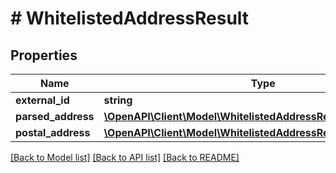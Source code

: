 # # WhitelistedAddressResult

## Properties

Name | Type | Description | Notes
------------ | ------------- | ------------- | -------------
**external_id** | **string** | External Id. | [optional]
**parsed_address** | [**\OpenAPI\Client\Model\WhitelistedAddressResultParsedAddress**](WhitelistedAddressResultParsedAddress.md) |  | [optional]
**postal_address** | [**\OpenAPI\Client\Model\WhitelistedAddressResultPostalAddress**](WhitelistedAddressResultPostalAddress.md) |  | [optional]

[[Back to Model list]](../../README.md#models) [[Back to API list]](../../README.md#endpoints) [[Back to README]](../../README.md)
